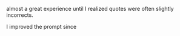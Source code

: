 almost a great experience until I realized quotes were often slightly incorrects.

I improved the prompt since
